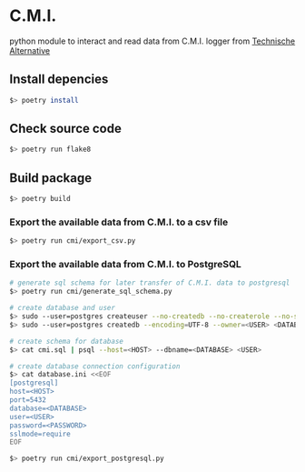 # C.M.I.
python module to interact and read data from C.M.I. logger from [Technische Alternative](https://www.ta.co.at)

## Install depencies
```sh
$> poetry install
```

## Check source code
```sh
$> poetry run flake8
```

## Build package
```sh
$> poetry build
```

### Export the available data from C.M.I. to a csv file
```sh
$> poetry run cmi/export_csv.py
```

### Export the available data from C.M.I. to PostgreSQL
```sh
# generate sql schema for later transfer of C.M.I. data to postgresql
$> poetry run cmi/generate_sql_schema.py

# create database and user
$> sudo --user=postgres createuser --no-createdb --no-createrole --no-superuser --pwprompt <USER>
$> sudo --user=postgres createdb --encoding=UTF-8 --owner=<USER> <DATABASE>

# create schema for database
$> cat cmi.sql | psql --host=<HOST> --dbname=<DATABASE> <USER>

# create database connection configuration
$> cat database.ini <<EOF
[postgresql]
host=<HOST>
port=5432
database=<DATABASE>
user=<USER>
password=<PASSWORD>
sslmode=require
EOF

$> poetry run cmi/export_postgresql.py
```
